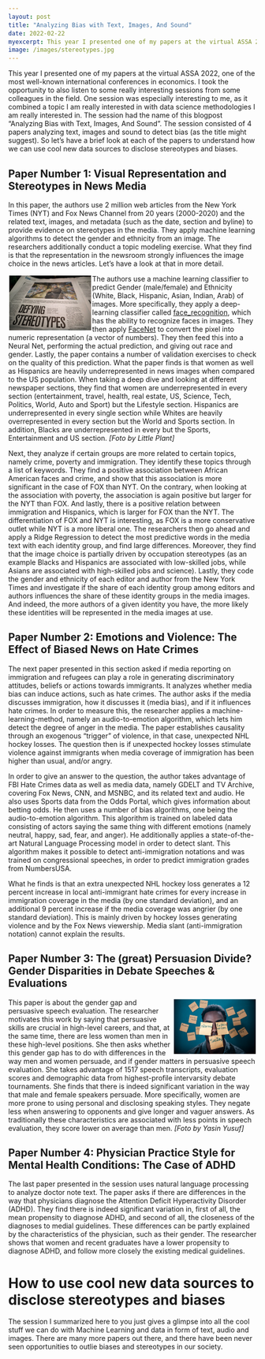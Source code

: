 ```yaml
---
layout: post
title: "Analyzing Bias with Text, Images, And Sound"
date: 2022-02-22
myexcerpt: This year I presented one of my papers at the virtual ASSA 2022, one of the most well-known international conferences in economics. I took the opportunity to also listen to some really interesting sessions from some colleagues in the field. One session was especially interesting to me, as it combined a topic I am really interested in with data science methodologies I am really interested in. The session had the name of this blogpost “Analyzing Bias with Text, Images, And Sound”, and consisted of 4 papers analyzing text, images and sound to detect bias. So let’s have a brief look at each of the papers to understand how we can use cool new data sources to disclose stereotypes and biases.     
image: /images/stereotypes.jpg
---
```


This year I presented one of my papers at the virtual ASSA 2022, one of the most well-known international conferences in economics. I took the opportunity to also listen to some really interesting sessions from some colleagues in the field. One session was especially interesting to me, as it combined a topic I am really interested in with data science methodologies I am really interested in. The session had the name of this blogpost “Analyzing Bias with Text, Images, And Sound”. The session consisted of 4 papers analyzing text, images and sound to detect bias (as the title might suggest). So let’s have a brief look at each of the papers to understand how we can use cool new data sources to disclose stereotypes and biases. 
## Paper Number 1: Visual Representation and Stereotypes in News Media
In this paper, the authors use 2 million web articles from the New York Times (NYT) and Fox News Channel from 20 years (2000-2020) and the related text, images, and metadata (such as the date, section and byline) to provide evidence on stereotypes in the media. They apply machine learning algorithms to detect the gender and ethnicity from an image. The researchers additionally conduct a topic modeling exercise. What they find is that the representation in the newsroom strongly influences the image choice in the news articles. Let’s have a look at that in more detail. 

<img src="/images/stereotypes.jpg" alt="stereotypes" style="float:left;margin: 2px 2px 2px 2px;max-width:33%;"/>

The authors use a machine learning classifier to predict Gender (male/female) and Ethnicity (White, Black, Hispanic, Asian, Indian, Arab) of images. More specifically, they apply a deep-learning classifier called [face_recognition](https://github.com/ageitgey/face_recognition), which has the ability to recognize faces in images. They then apply [FaceNet](https://arxiv.org/abs/1503.03832) to convert the pixel into numeric representation (a vector of numbers). They then feed this into a Neural Net, performing the actual prediction, and giving out race and gender. Lastly, the paper contains a number of validation exercises to check on the quality of this prediction. 
What the paper finds is that women as well as Hispanics are heavily underrepresented in news images when compared to the US population. When taking a deep dive and looking at different newspaper sections, they find that women are underrepresented in every section (entertainment, travel, health, real estate, US, Science, Tech, Politics, World, Auto and Sport) but the Lifestyle section. Hispanics are underrepresented in every single section while Whites are heavily overrepresented in every section but the World and Sports section. In addition, Blacks are underrepresented in every but the Sports, Entertainment and US section. *[Foto by Little Plant]* 

Next, they analyze if certain groups are more related to certain topics, namely crime, poverty and immigration. They identify these topics through a list of keywords. They find a positive association between African American faces and crime, and show that this association is more significant in the case of FOX than NYT. On the contrary, when looking at the association with poverty, the association is again positive but larger for the NYT than FOX. And lastly, there is a positive relation between immigration and Hispanics, which is larger for FOX than the NYT. The differentiation of FOX and NYT is interesting, as FOX is a more conservative outlet while NYT is a more liberal one. The researchers then go ahead and apply a Ridge Regression to detect the most predictive words in the media text with each identity group, and find large differences. Moreover, they find that the image choice is partially driven by occupation stereotypes (as an example Blacks and Hispanics are associated with low-skilled jobs, while Asians are associated with high-skilled jobs and science). Lastly, they code the gender and ethnicity of each editor and author from the New York Times and investigate if the share of each identity group among editors and authors influences the share of these identity groups in the media images. And indeed, the more authors of a given identity you have, the more likely these identities will be represented in the media images at use. 
## Paper Number 2: Emotions and Violence: The Effect of Biased News on Hate Crimes
The next paper presented in this section asked if media reporting on immigration and refugees can play a role in generating discriminatory attitudes, beliefs or actions towards immigrants. It analyzes whether media bias can induce actions, such as hate crimes. The author asks if the media discusses immigration, how it discusses it (media bias), and if it influences hate crimes. In order to measure this, the researcher applies a machine-learning-method, namely an audio-to-emotion algorithm, which lets him detect the degree of anger in the media. The paper establishes causality through an exogenous “trigger” of violence, in that case, unexpected NHL hockey losses. The question then is if unexpected hockey losses stimulate violence against immigrants when media coverage of immigration has been higher than usual, and/or angry.

In order to give an answer to the question, the author takes advantage of FBI Hate Crimes data as well as media data, namely GDELT and TV Archive, covering Fox News, CNN, and MSNBC, and its related text and audio. He also uses Sports data from the Odds Portal, which gives information about betting odds. He then uses a number of bias algorithms, one being the audio-to-emotion algorithm. This algorithm is trained on labeled data consisting of actors saying the same thing with different emotions (namely neutral, happy, sad, fear, and anger). He additionally applies a state-of-the-art Natural Language Processing model in order to detect slant. This algorithm makes it possible to detect anti-immigration notations and was trained on congressional speeches, in order to predict immigration grades from NumbersUSA. 

What he finds is that an extra unexpected NHL hockey loss generates a 12 percent increase in local anti-immigrant hate crimes for every increase in immigration coverage in the media (by one standard deviation), and an additional 9 percent increase if the media coverage was angrier (by one standard deviation). This is mainly driven by hockey losses generating violence and by the Fox News viewership. Media slant (anti-immigration notation) cannot explain the results. 
## Paper Number 3: The (great) Persuasion Divide? Gender Disparities in Debate Speeches & Evaluations

<img src="/images/stereotypes2.jpg" alt="stereotypes2" style="float:right;margin: 2px 2px 2px 2px;max-width:33%;"/>

This paper is about the gender gap and persuasive speech evaluation. The researcher motivates this work by saying that persuasive skills are crucial in high-level careers, and that, at the same time, there are less women than men in these high-level positions. She then asks whether this gender gap has to do with differences in the way men and women persuade, and if gender matters in persuasive speech evaluation. She takes advantage of 1517 speech transcripts, evaluation scores and demographic data from highest-profile intervarsity debate tournaments. She finds that there is indeed significant variation in the way that male and female speakers persuade. More specifically, women are more prone to using personal and disclosing speaking styles. They negate less when answering to opponents and give longer and vaguer answers. As traditionally these characteristics are associated with less points in speech evaluation, they score lower on average than men. *[Foto by Yasin Yusuf]*
## Paper Number 4: Physician Practice Style for Mental Health Conditions: The Case of ADHD
The last paper presented in the session uses natural language processing to analyze doctor note text. The paper asks if there are differences in the way that physicians diagnose the Attention Deficit Hyperactivity Disorder (ADHD). They find there is indeed significant variation in, first of all, the mean propensity to diagnose ADHD, and second of all, the closeness of the diagnoses to medial guidelines. These differences can be partly explained by the characteristics of the physician, such as their gender. The researcher shows that women and recent graduates have a lower propensity to diagnose ADHD, and follow more closely the existing medical guidelines. 
# How to use cool new data sources to disclose stereotypes and biases
The session I summarized here to you just gives a glimpse into all the cool stuff we can do with Machine Learning and data in form of text, audio and images. There are many more papers out there, and there have been never seen opportunities to outlie biases and stereotypes in our society. 
